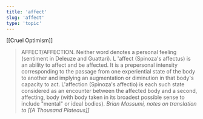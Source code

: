 ```yaml
---
title: 'affect'
slug: 'affect'
type: 'topic'
---
```


[[Cruel Optimism]]

>AFFECT/AFFECTION. Neither word denotes a personal feeling (sentiment in Deleuze and Guattari). L 'affect (Spinoza's affectus) is an ability to affect and be affected. It is a prepersonal intensity corresponding to the passage from one experiential state of the body to another and implying an augmentation or diminution in that body's capacity to act. L'affection (Spinoza's affectio) is each such state considered as an encounter between the affected body and a second, affecting, body (with body taken in its broadest possible sense to include "mental" or ideal bodies).
>*Brian Massumi, notes on translation to [[A Thousand Plateaus]]*